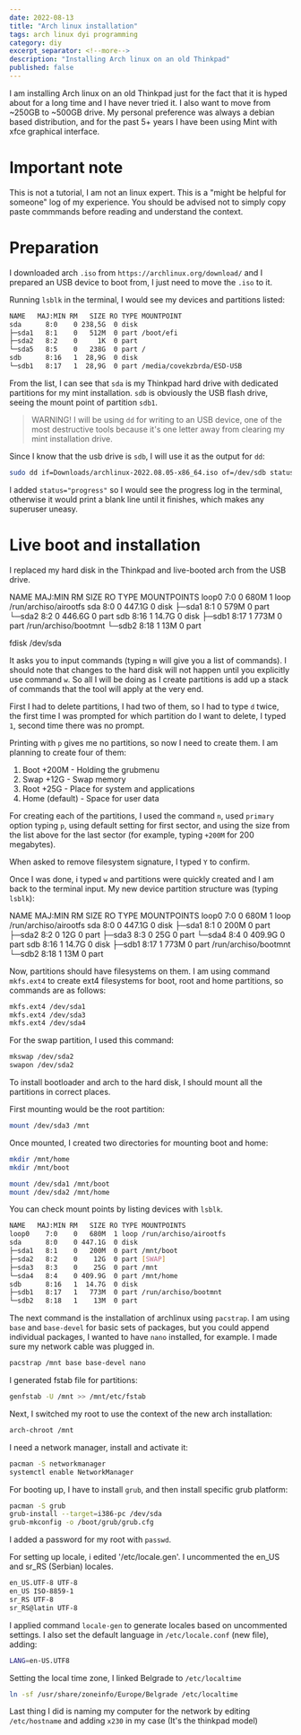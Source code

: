 ```yaml
---
date: 2022-08-13
title: "Arch linux installation"
tags: arch linux dyi programming
category: diy
excerpt_separator: <!--more-->
description: "Installing Arch linux on an old Thinkpad"
published: false
---
```


I am installing Arch linux on an old Thinkpad just for the fact that it is hyped about for a long time and I have never tried it. I also want to move from ~250GB to ~500GB drive. My personal preference was always a debian based distribution, and for the past 5+ years I have been using Mint with xfce graphical interface.


# Important note

This is not a tutorial, I am not an linux expert. This is a "might be helpful for someone" log of my experience. You should be advised not to simply copy paste commmands before reading and understand the context.

<!--more-->

# Preparation

I downloaded arch `.iso` from `https://archlinux.org/download/` and I prepared an USB device to boot from, I just need to move the `.iso` to it.

Running `lsblk` in the terminal, I would see my devices and partitions listed: 

``` sh
NAME   MAJ:MIN RM   SIZE RO TYPE MOUNTPOINT
sda      8:0    0 238,5G  0 disk 
├─sda1   8:1    0   512M  0 part /boot/efi
├─sda2   8:2    0     1K  0 part 
└─sda5   8:5    0   238G  0 part /
sdb      8:16   1  28,9G  0 disk 
└─sdb1   8:17   1  28,9G  0 part /media/covekzbrda/ESD-USB
```

From the list, I can see that `sda` is my Thinkpad hard drive with dedicated partitions for my mint installation. `sdb` is obviously the USB flash drive, seeing the mount point of partition `sdb1`.

> WARNING! I will be using `dd` for writing to an USB device, one of the most destructive tools because it's one letter away from clearing my mint installation drive.

Since I know that the usb drive is `sdb`, I will use it as the output for `dd`:

``` sh
sudo dd if=Downloads/archlinux-2022.08.05-x86_64.iso of=/dev/sdb status="progress"
```

I added `status="progress"` so I would see the progress log in the terminal, otherwise it would print a blank line until it finishes, which makes any superuser uneasy.

# Live boot and installation

I replaced my hard disk in the Thinkpad and live-booted arch from the USB drive.



NAME   MAJ:MIN RM   SIZE RO TYPE MOUNTPOINTS
loop0    7:0    0   680M  1 loop /run/archiso/airootfs
sda      8:0    0 447.1G  0 disk 
├─sda1   8:1    0   579M  0 part 
└─sda2   8:2    0 446.6G  0 part 
sdb      8:16   1  14.7G  0 disk 
├─sdb1   8:17   1   773M  0 part /run/archiso/bootmnt
└─sdb2   8:18   1    13M  0 part 


fdisk /dev/sda



It asks you to input commands (typing `m` will give you a list of commands). I should note that changes to the hard disk will not happen until you explicitly use command `w`. So all I will be doing as I create partitions is add up a stack of commands that the tool will apply at the very end. 

First I had to delete partitions, I had two of them, so I had to type `d` twice, the first time I was prompted for which partition do I want to delete, I typed `1`, second time there was no prompt.

Printing with `p` gives me no partitions, so now I need to create them. I am planning to create four of them:

1. Boot +200M - Holding the grubmenu
2. Swap +12G - Swap memory
3. Root +25G - Place for system and applications
4. Home (default) - Space for user data

For creating each of the partitions, I used the command `n`, used `primary` option typing `p`, using default setting for first sector, and using the size from the list above for the last sector (for example, typing `+200M` for 200 megabytes).

When asked to remove filesystem signature, I typed `Y` to confirm. 

Once I was done, i typed `w` and partitions were quickly created and I am back to the terminal input. My new device partition structure was (typing `lsblk`):


NAME   MAJ:MIN RM   SIZE RO TYPE MOUNTPOINTS
loop0    7:0    0   680M  1 loop /run/archiso/airootfs
sda      8:0    0 447.1G  0 disk 
├─sda1   8:1    0   200M  0 part 
├─sda2   8:2    0    12G  0 part 
├─sda3   8:3    0    25G  0 part 
└─sda4   8:4    0 409.9G  0 part 
sdb      8:16   1  14.7G  0 disk 
├─sdb1   8:17   1   773M  0 part /run/archiso/bootmnt
└─sdb2   8:18   1    13M  0 part 

Now, partitions should have filesystems on them. I am using command `mkfs.ext4` to create ext4 filesystems for boot, root and home partitions, so commands are as follows:

``` sh
mkfs.ext4 /dev/sda1
mkfs.ext4 /dev/sda3
mkfs.ext4 /dev/sda4
```

For the swap partition, I used this command:

``` sh
mkswap /dev/sda2
swapon /dev/sda2
```

To install bootloader and arch to the hard disk, I should mount all the partitions in correct places.

First mounting would be the root partition:

``` sh
mount /dev/sda3 /mnt
```

Once mounted, I created two directories for mounting boot and home:

``` sh
mkdir /mnt/home
mkdir /mnt/boot

mount /dev/sda1 /mnt/boot
mount /dev/sda2 /mnt/home
```

You can check mount points by listing devices with `lsblk`.

``` sh
NAME   MAJ:MIN RM   SIZE RO TYPE MOUNTPOINTS
loop0    7:0    0   680M  1 loop /run/archiso/airootfs
sda      8:0    0 447.1G  0 disk 
├─sda1   8:1    0   200M  0 part /mnt/boot
├─sda2   8:2    0    12G  0 part [SWAP]
├─sda3   8:3    0    25G  0 part /mnt
└─sda4   8:4    0 409.9G  0 part /mnt/home
sdb      8:16   1  14.7G  0 disk 
├─sdb1   8:17   1   773M  0 part /run/archiso/bootmnt
└─sdb2   8:18   1    13M  0 part 
```

The next command is the installation of archlinux using `pacstrap`. I am using `base` and `base-devel` for basic sets of packages, but you could append individual packages, I wanted to have `nano` installed, for example. I made sure my network cable was plugged in.

``` sh
pacstrap /mnt base base-devel nano
```

I generated fstab file for partitions: 

``` sh
genfstab -U /mnt >> /mnt/etc/fstab
```

Next, I switched my root to use the context of the new arch installation: 

``` sh
arch-chroot /mnt
```

I need a network manager, install and activate it:

``` sh
pacman -S networkmanager
systemctl enable NetworkManager
```

For booting up, I have to install `grub`, and then install specific grub platform:

``` sh
pacman -S grub
grub-install --target=i386-pc /dev/sda
grub-mkconfig -o /boot/grub/grub.cfg
```

I added a password for my root with `passwd`. 

For setting up locale, i edited '/etc/locale.gen'. I uncommented the en_US and sr_RS (Serbian) locales.

``` sh
en_US.UTF-8 UTF-8  
en_US ISO-8859-1  
sr_RS UTF-8  
sr_RS@latin UTF-8  
```

I applied command `locale-gen` to generate locales based on uncommented settings. I also set the default language in `/etc/locale.conf` (new file), adding:

``` sh
LANG=en-US.UTF8
```

Setting the local time zone, I linked Belgrade to `/etc/localtime`

``` sh
ln -sf /usr/share/zoneinfo/Europe/Belgrade /etc/localtime
```

Last thing I did is naming my computer for the network by editing `/etc/hostname` and adding `x230` in my case (It's the thinkpad model)

